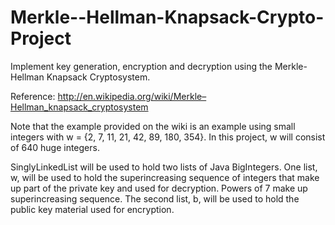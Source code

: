 # Merkle--Hellman-Knapsack-Crypto-Project
Implement key generation, encryption and decryption using the Merkle-Hellman Knapsack Cryptosystem.

Reference: http://en.wikipedia.org/wiki/Merkle–Hellman_knapsack_cryptosystem

Note that the example provided on the wiki is an example using small integers with w = {2, 7, 11, 21, 42, 89, 180, 354}. In this project, w will consist of 640 huge integers.

SinglyLinkedList will be used to hold two lists of Java BigIntegers. One list, w, will be used to hold the superincreasing sequence of integers that make up part of the private key and used for decryption. Powers of 7 make up superincreasing sequence. The second list, b, will be used to hold the public key material used for encryption. 


